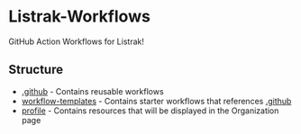 # Listrak-Workflows
GitHub Action Workflows for Listrak!


## Structure

* [.github](.github) - Contains reusable workflows
* [workflow-templates](workflow-templates) - Contains starter workflows that references [.github](.github)
* [profile](profile) - Contains resources that will be displayed in the Organization page
